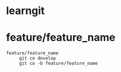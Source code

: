 # learngit

# feature/feature_name

```
feature/feature_name
	 git co develop
	 git co -b feature/feature_name
```
